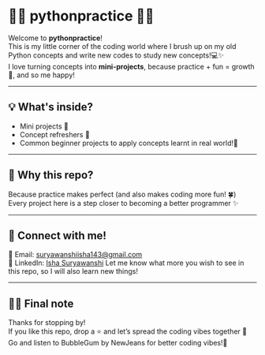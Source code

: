 # 🌸🐍 pythonpractice 🐍🌸

Welcome to **pythonpractice**!  
This is my little corner of the coding world where I brush up on my old Python concepts and write new codes to study new concepts!💻✨  
I love turning concepts into **mini-projects**, because practice + fun = growth🌱, and so me happy! 

---

## 💡 What's inside?
- Mini projects 🧩  
- Concept refreshers 📖  
- Common beginner projects to apply concepts learnt in real world!🌸  

---

## 🐾 Why this repo?
Because practice makes perfect (and also makes coding more fun! 🍀)  
Every project here is a step closer to becoming a better programmer ✨

---

## 🌸 Connect with me!
💌 Email: [suryawanshiisha143@gmail.com](mailto:suryawanshiisha143@gmail.com)  
💼 LinkedIn: [Isha Suryawanshi](https://in.linkedin.com/in/isha-suryawanshi-9048b4336)
Let me know what more you wish to see in this repo, so I will also learn new things!

---

## 🐼✨ Final note
Thanks for stopping by!  
If you like this repo, drop a ⭐ and let’s spread the coding vibes together 💖
Go and listen to BubbleGum by NewJeans for better coding vibes!🌸

